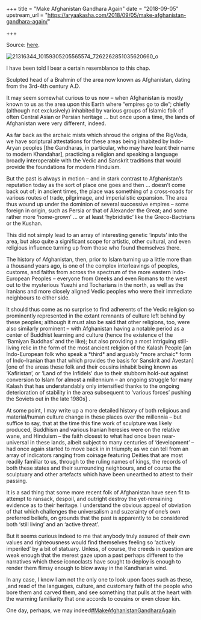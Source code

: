 +++
title = "Make Afghanistan Gandhara Again"
date = "2018-09-05"
upstream_url = "https://aryaakasha.com/2018/09/05/make-afghanistan-gandhara-again/"

+++

Source: [here](https://aryaakasha.com/2018/09/05/make-afghanistan-gandhara-again/).

![21316344_10159305205565574_7262262851035620660_o](https://aryaakasha.files.wordpress.com/2018/09/21316344_10159305205565574_7262262851035620660_o.jpg?w=676)

I have been told I bear a certain resemblance to this chap.

Sculpted head of a Brahmin of the area now known as Afghanistan, dating from the 3rd-4th century A.D.

It may seem somewhat curious to us now – when Afghanistan is mostly known to us as the area upon this Earth where “empires go to die”; chiefly (although not exclusively) inhabited by various groups of Islamic folk of often Central Asian or Persian heritage … but once upon a time, the lands of Afghanistan were very different, indeed.

As far back as the archaic mists which shroud the origins of the RigVeda, we have scriptural attestations for these areas being inhabited by Indo-Aryan peoples \[the Gandharas, in particular, who may have leant their name to modern Khandahar\], practicing a religion and speaking a language broadly interoperable with the Vedic and Sanskrit traditions that would provide the foundations for modern Hinduism.

But the past is always in motion – and in stark contrast to Afghanistan’s reputation today as the sort of place one goes and then … doesn’t come back out of; in ancient times, the place was something of a cross-roads for various routes of trade, pilgrimage, and imperialistic expansion. The area thus wound up under the dominion of several successive empires – some foreign in origin, such as Persia or that of Alexander the Great; and some rather more ‘home-grown’ … or at least ‘hybridistic’ like the Greco-Bactrians or the Kushan.

This did not simply lead to an array of interesting genetic ‘inputs’ into the area, but also quite a significant scope for artistic, other cultural, and even religious influence turning up from those who found themselves there.

The history of Afghanistan, then, prior to Islam turning up a little more than a thousand years ago, is one of the complex interleavings of peoples, customs, and faiths from across the spectrum of the more eastern Indo-European Peoples – everyone from Greeks and even Romans to the west out to the mysterious Yuezhi and Tocharians in the north, as well as the Iranians and more closely aligned Vedic peoples who were their immediate neighbours to either side.

It should thus come as no surprise to find adherents of the Vedic religion so prominently represented in the extant remnants of culture left behind by these peoples; although it must also be said that other religions, too, were also similarly prominent – with Afghanistan having a notable period as a center of Buddhist learning and culture (hence the existence of the ‘Bamiyan Buddhas’ and the like); but also providing a most intriguing still-living relic in the form of the most ancient religion of the Kalash People \[an Indo-European folk who speak a \*third\* and arguably \*more archaic\* form of Indo-Iranian than that which provides the basis for Sanskrit and Avestan\] \[one of the areas these folk and their cousins inhabit being known as ‘Kafiristan’, or ‘Land of the Infidels’ due to their stubborn hold-out against conversion to Islam for almost a millennium – an ongoing struggle for many Kalash that has understandably only intensified thanks to the ongoing deterioration of stability in the area subsequent to ‘various forces’ pushing the Soviets out in the late 1980s\] .

At some point, I may write up a more detailed history of both religious and material/human culture change in these places over the millennia – but suffice to say, that at the time this fine work of sculpture was likely produced, Buddhism and various Iranian heresies were on the relative wane, and Hinduism – the faith closest to what had once been near-universal in these lands, albeit subject to many centuries of ‘development’ – had once again started to move back in in triumph; as we can tell from an array of indicators ranging from coinage featuring Deities that are most readily familiar to us, through to the ruling names of kings, the records of both these states and their surrounding neighbours, and of course the sculptuary and other artefacts which have been unearthed to attest to their passing.

It is a sad thing that some more recent folk of Afghanistan have seen fit to attempt to ransack, despoil, and outright destroy the yet-remaining evidence as to their heritage. I understand the obvious appeal of obviation of that which challenges the universalism and suzerainty of one’s own preferred beliefs, on grounds that the past is apparently to be considered both ‘still living’ and an ‘active threat’.

But it seems curious indeed to me that anybody truly assured of their own values and righteousness would find themselves feeling so ‘actively imperiled’ by a bit of statuary. Unless, of course, the creeds in question are weak enough that the merest gaze upon a past perhaps different to the narratives which these iconoclasts have sought to deploy is enough to render them flimsy enough to blow away in the Kandharian wind.

In any case, I know I am not the only one to look upon faces such as these, ,and read of the languages, culture, and customary faith of the people who bore them and carved them, and see something that pulls at the heart with the warming familiarity that one accords to cousins or even closer kin.

One day, perhaps, we may indeed[#MakeAfghanistanGandharaAgain](https://www.facebook.com/hashtag/makeafghanistangandharaagain?source=feed_text&__xts__%5B0%5D=68.ARAfhTh1q696UI5vMFJu7EiMeklCGOOCBhynjvvfTc_wCvwvXA7OoiEJ16vtZvorKhAS5fFo7ZdM5SL_XlnT-HojXqm6wy_A5WxUENlip-W6cIBEVt1X-mXAqxq0ti9MooorJuNBx5Sfr_TBpcB52ROkvxjN9dwsi2N1e5DC0CrO6LgvAvQELgc&__tn__=%2ANK-RH-R)
